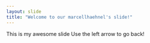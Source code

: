 ```yaml
---
layout: slide
title: "Welcome to our marcellhaehnel's slide!"
---
```


This is my awesome slide
Use the left arrow to go back!
